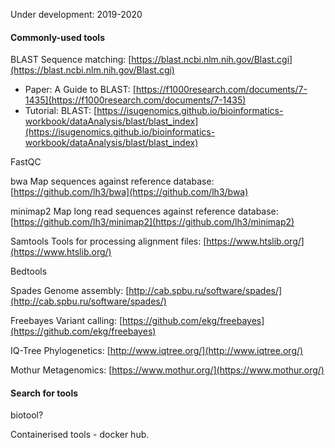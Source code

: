 <ss>Under development: 2019-2020</ss>


#### Commonly-used tools

<ss>BLAST</ss> Sequence matching: [https://blast.ncbi.nlm.nih.gov/Blast.cgi](https://blast.ncbi.nlm.nih.gov/Blast.cgi)

* Paper: A Guide to BLAST: [https://f1000research.com/documents/7-1435](https://f1000research.com/documents/7-1435)
* Tutorial: BLAST: [https://isugenomics.github.io/bioinformatics-workbook/dataAnalysis/blast/blast_index](https://isugenomics.github.io/bioinformatics-workbook/dataAnalysis/blast/blast_index)

<ss>FastQC</ss>

<ss>bwa</ss> Map sequences against reference database: [https://github.com/lh3/bwa](https://github.com/lh3/bwa)

<ss>minimap2</ss> Map long read sequences against reference database: [https://github.com/lh3/minimap2](https://github.com/lh3/minimap2)

<ss>Samtools</ss> Tools for processing alignment files: [https://www.htslib.org/](https://www.htslib.org/)

<ss>Bedtools</ss>

<ss>Spades</ss> Genome assembly: [http://cab.spbu.ru/software/spades/](http://cab.spbu.ru/software/spades/)

<ss>Freebayes</ss> Variant calling: [https://github.com/ekg/freebayes](https://github.com/ekg/freebayes)

<ss>IQ-Tree</ss> Phylogenetics: [http://www.iqtree.org/](http://www.iqtree.org/)

<ss>Mothur</ss> Metagenomics: [https://www.mothur.org/](https://www.mothur.org/)


#### Search for tools

biotool?

Containerised tools - docker hub.
